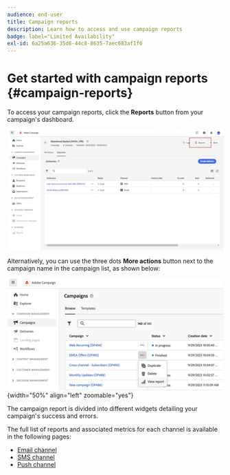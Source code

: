 ```yaml
---
audience: end-user
title: Campaign reports
description: Learn how to access and use campaign reports
badge: label="Limited Availability"
exl-id: 6a25a636-35d6-44c8-8635-7aec683af1f6
---
```

# Get started with campaign reports {#campaign-reports}

<!-- CAN BE REMOVED___
>[!CONTEXTUALHELP]
>id="acw_campaign_reporting_sending"
>title="Reporting Sending"
>abstract="The Sending tab within your report provides in-depth insights into your visitors' interactions with your deliveries and any potential errors they may have encountered."

>[!CONTEXTUALHELP]
>id="acw_campaign_reporting_tracking"
>title="Reporting tracking"
>abstract="The Tracking tab within your report offers valuable data, including recipient behavior per link, breakdown of opens and clicks, as well as detailed information about the most frequently clicked URLs during a delivery."
-->

To access your campaign reports, click the **Reports** button from your campaign's dashboard.

![](assets/campaign_report_email_13.png)

Alternatively, you can use the three dots **More actions** button next to the campaign name in the campaign list, as shown below:

![](assets/campaign-reports-view.png){width="50%" align="left" zoomable="yes"}

The campaign report is divided into different widgets detailing your campaign's success and errors. 

The full list of reports and associated metrics for each channel is available in the following pages:

* [Email channel](campaign-reports-email.md) 
* [SMS channel](campaign-reports-sms.md)
* [Push channel](campaign-reports-push.md)
